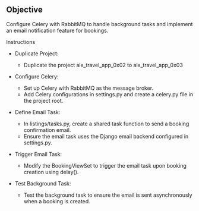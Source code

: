 ## Objective

Configure Celery with RabbitMQ to handle background tasks and implement an email notification feature for bookings.

Instructions

- Duplicate Project:
  - Duplicate the project alx_travel_app_0x02 to alx_travel_app_0x03

- Configure Celery:
  - Set up Celery with RabbitMQ as the message broker.
  - Add Celery configurations in settings.py and create a celery.py file in the project root.

- Define Email Task:
  - In listings/tasks.py, create a shared task function to send a booking confirmation email.
  - Ensure the email task uses the Django email backend configured in settings.py.

- Trigger Email Task:
  - Modify the BookingViewSet to trigger the email task upon booking creation using delay().

- Test Background Task:
  - Test the background task to ensure the email is sent asynchronously when a booking is created.
